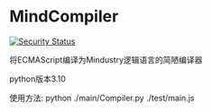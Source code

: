 # MindCompiler

[![Security Status](https://www.murphysec.com/platform3/v31/badge/1676096225713872896.svg)](https://www.murphysec.com/console/report/1676096225663541248/1676096225713872896)

将ECMAScript编译为Mindustry逻辑语言的简陋编译器

python版本3.10

使用方法: python ./main/Compiler.py ./test/main.js
